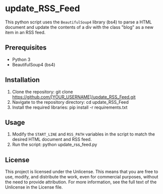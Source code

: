 # update_RSS_Feed

This python script uses the `BeautifulSoup4` library (bs4) to parse a HTML document and update the contents of a div with the class "blog" as a new item in an RSS feed.

## Prerequisites

- Python 3
- BeautifulSoup4 (bs4)

## Installation

1. Clone the repository:
git clone https://github.com/[YOUR_USERNAME]/update_RSS_Feed.git
2. Navigate to the repository directory:
cd update_RSS_Feed
3. Install the required libraries:
pip install -r requirements.txt


## Usage

1. Modify the `START_LINE` and `RSS_PATH` variables in the script to match the desired HTML document and RSS feed.
2. Run the script:
python update_rss_feed.py


## License

This project is licensed under the Unlicense. This means that you are free to use, modify, and distribute the work, even for commercial purposes, without the need to provide attribution. For more information, see the full text of the Unlicense in the License file.
